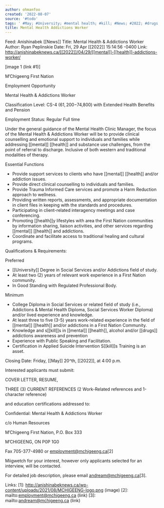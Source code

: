 ```yaml
---
author: ohmanfoo
created: '2022-08-07'
source: '#todo'
tags: ' #May; #University; #mental health; #kill; #News; #2022; #drugs; #;'
title: Mental Health Addictions Worker
---
```


Feed: Anishinabek [[News]]
Title: Mental Health & Addictions Worker
Author: Ryan Peplinskie
Date: Fri, 29 Apr [[2022]] 15:14:56 -0400
Link: http://anishinabeknews.ca/[[2022]]/04/29/[[mental]]-[[health]]-addictions-worker/
 
[image 1 (link #1)]
 
M’Chigeeng First Nation
 
Employment Opportunity
 
Mental Health & Addictions Worker
 
Classification Level: CS-4 ($61,200-$74,800) with Extended Health Benefits and 
Pension
 
Employment Status: Regular Full time
 
Under the general guidance of the Mental Health Clinic Manager, the focus of the
Mental Health & Addictions Worker will be to provide clinical counselling and 
emotional support to individuals and families while addressing [[mental]] [[health]] and
substance use challenges, from the point of referral to discharge. Inclusive of 
both western and traditional modalities of therapy.
 
Essential Functions
 
  * Provide support services to clients who have [[mental]] [[health]] and/or addiction 
  issues.
  * Provide direct clinical counselling to individuals and families.
  * Provide Trauma Informed Care services and promote a Harm Reduction approach 
  to wellness.
  * Providing written reports, assessments, and appropriate documentation in 
  client files in keeping with the standards and procedures.
  * Participating in client-related interagency meetings and case conferencing.
  * Promoting [[health]]y lifestyles with area the First Nation communities by 
  information sharing, liaison activities, and other services regarding [[mental]] 
  [[health]] and addictions.
  * Coordinate and facilitate access to traditional healing and cultural 
  programs.
 
Qualifications & Requirements:
 
Preferred
 
  * [[University]] Degree in Social Services and/or Addictions field of study.
  * At least two (2) years of relevant work experience in a First Nation 
  community.
  * In Good Standing with Regulated Professional Body.
 
Minimum
 
  * College Diploma in Social Services or related field of study (i.e., 
  Addictions & Mental Health Diploma, Social Services Worker Diploma) and/or 
  lived experience and knowledge.
  * At least three to five (3-5) years work-related experience in the field of 
  [[mental]] [[health]] and/or addictions in a First Nation Community.
  * Knowledge and s[[kill]]s in [[mental]] [[health]], alcohol and/or [[drugs]] addictions 
  awareness and prevention
  * Experience with Public Speaking and Facilitation.
  * Certification in Applied Suicide Intervention S[[kill]]s Training is an asset.
 
Closing Date: Friday, [[May]] 20^th, [[2022]], at 4:00 p.m.
 
Interested applicants must submit:
 
COVER LETTER, RESUME, 
 
THREE (3) CURRENT REFERENCES (2 Work-Related references and 1-character 
reference) 
 
and education certifications addressed to:
 
Confidential: Mental Health & Addictions Worker
 
c/o Human Resources
 
M’Chigeeng First Nation, P.O. Box 333
 
M’CHIGEENG, ON P0P 1G0
 
Fax 705-377-4980 or employment@mchigeeng.ca[2]
 
Miigwetch for your interest, however only applicants selected for an interview, 
will be contacted.
 
For detailed job description, please email andream@mchigeeng.ca[3].
 
Links: 
[1]: http://anishinabeknews.ca/wp-content/uploads/2021/08/MCHIGEENG-logo.png (image)
[2]: mailto:employment@mchigeeng.ca (link)
[3]: mailto:andream@mchigeeng.ca (link)